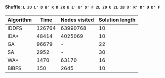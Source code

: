 #### Shuffle: `L 2U L' D B' R D 2R B L' B' D' F 2L 2D U 2L 2B U' R' D' U D' F`
| Algorithm | Time | Nodes visited | Solution length |
| ----- | ----- | ----- | ----- |
| IDDFS | 126764 | 63990768 | 10 |
| IDA* | 48414 | 4025069 | 10 |
| GA | 96679 | - | 22 |
| SA | 2952 | - | 30 |
| WA* | 1470 | 63170 | 16 |
| BiBFS | 150 | 2645 | 10 |